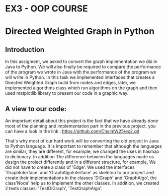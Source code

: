 #  EX3 - OOP COURSE
# Directed Weighted Graph in Python
## Introduction
In this assigment, we asked to convert the graph implementation we did in Java to Python. We will also finally be required to compare the performance of the program we wrote in Java with the performance of the program we will write in Python. In this task we implemented interfaces that creates a Directed Weighted Graph build from nodes and edges, later, we implemented algorithms class which run algorithms on the graph and then used matplotlib library to present our code in a graphic way.
 
## A view to our code:
An important detail about this project is the fact that we have already done most of the planning and implementation part in the previous project. you can have a look in the link : https://github.com/ChaimW25/ex2.git

That's why most of our hard work will be converting the old project in Java to Python language. It is important to remember that although the languages are similar, they are different, for example, we changed the uses in hasmap to dictionary. In addition The difference between the languages made us design the project differently and in a different structure, for example, We did not have to create a class of 'Edge'. We used the interfaces 'GraphInterface' and 'GraphAlgoInterface' as skeleton to our project and create their implementations in the classes 'DiGraph' and 'GraphAlgo', the class'Node' help us to implement the other classes. In addition, we created 2 tests classes: 'TestDiGraph', 'TestGraphAlgo'.
